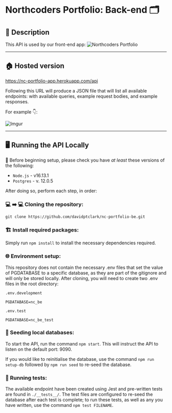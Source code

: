 # Northcoders Portfolio: Back-end 🗂️ 

## 💭 Description

This API is used by our front-end app: ![Northcoders Portfolio](https://github.com/davidptclark/nc-portfolio-fe)

---
## 🏠 Hosted version

https://nc-portfolio-app.herokuapp.com/api

Following this URL will produce a JSON file that will list all available endpoints: with available queries, example request bodies, and example responses.

For example 👇:

![Imgur](https://0x0.st/obtU.png)

---
## 🖥️ Running the API Locally

🚧 Before beginning setup, please check you have _at least_ these versions of the following:

- `Node.js` - v16.13.1
- `Postgres` - v. 12.0.5

After doing so, perform each step, in order:

### 💻 ➡️ 💻 Cloning the repository:

```
git clone https://github.com/davidptclark/nc-portfolio-be.git
```

### 🏗️ Install required packages:

Simply run `npm install` to install the necessary dependencies required.

### 🌐 Environment setup:

This repository does not contain the necessary .env files that set the value of PGDATABASE to a specific database, as they are part of the gitignore and will only be stored locally. After cloning, you will need to create two .env files in the root directory:

`.env.development`

```
PGDATABASE=nc_be
```

`.env.test`

```
PGDATABASE=nc_be_test
```

### 🌱 Seeding local databases:

To start the API, run the command `npm start`. This will instruct the API to listen on the default port: 9090.

If you would like to reinitialise the database, use the command `npm run setup-db` followed by `npm run seed` to re-seed the database.

### 🧪 Running tests:

The available endpoint have been created using Jest and pre-written tests are found in `./__tests__/`. The test files are configured to re-seed the database after each test is complete; to run these tests, as well as any you have written, use the command `npm test FILENAME`.
